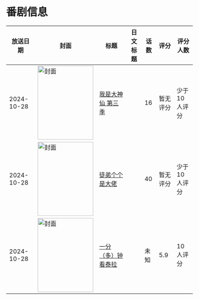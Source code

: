# 番剧信息

|放送日期|封面|标题|日文标题|话数|评分|评分人数|
|---|---|---|---|---|---|---|
|2024-10-28|<img src="//lain.bgm.tv/pic/cover/c/22/d8/339213_gO147.jpg" alt="封面" style="width:150px;height:200px;object-fit:cover;">|[我是大神仙 第三季](https://bangumi.tv/subject/339213)||16|暂无评分|少于10人评分|
|2024-10-28|<img src="//lain.bgm.tv/pic/cover/c/d7/f4/458987_d8Fzs.jpg" alt="封面" style="width:150px;height:200px;object-fit:cover;">|[徒弟个个是大佬](https://bangumi.tv/subject/458987)||40|暂无评分|少于10人评分|
|2024-10-28|<img src="//lain.bgm.tv/pic/cover/c/7e/55/521797_lw5Tw.jpg" alt="封面" style="width:150px;height:200px;object-fit:cover;">|[一分（多）钟看泰拉](https://bangumi.tv/subject/521797)||未知|5.9|10人评分|
